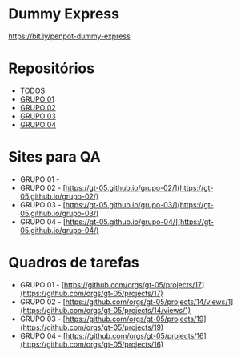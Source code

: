 # Dummy Express
<a href="https://bit.ly/penpot-dummy-express">https://bit.ly/penpot-dummy-express</a>

# Repositórios
- [TODOS](https://github.com/orgs/gt-05/repositories)
- [GRUPO 01](https://github.com/gt-05/grupo-01)
- [GRUPO 02](https://github.com/gt-05/grupo-02)
- [GRUPO 03](https://github.com/gt-05/grupo-03)
- [GRUPO 04](https://github.com/gt-05/grupo-04)

# Sites para QA
- GRUPO 01 - [](https://gt-05.github.io/grupo-01/)
- GRUPO 02 - [https://gt-05.github.io/grupo-02/](https://gt-05.github.io/grupo-02/)
- GRUPO 03 - [https://gt-05.github.io/grupo-03/](https://gt-05.github.io/grupo-03/)
- GRUPO 04 - [https://gt-05.github.io/grupo-04/](https://gt-05.github.io/grupo-04/)

# Quadros de tarefas
- GRUPO 01 - [https://github.com/orgs/gt-05/projects/17](https://github.com/orgs/gt-05/projects/17)
- GRUPO 02 - [https://github.com/orgs/gt-05/projects/14/views/1](https://github.com/orgs/gt-05/projects/14/views/1)
- GRUPO 03 - [https://github.com/orgs/gt-05/projects/19](https://github.com/orgs/gt-05/projects/19)
- GRUPO 04 - [https://github.com/orgs/gt-05/projects/16](https://github.com/orgs/gt-05/projects/16)

